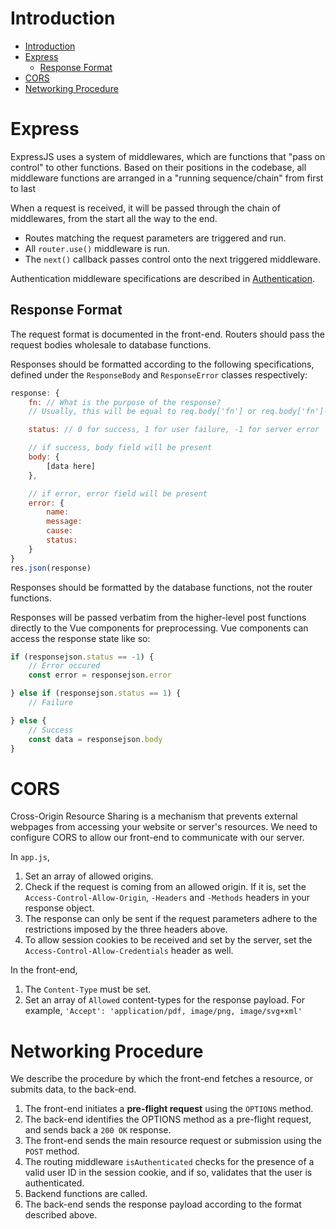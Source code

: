 # Introduction

- [Introduction](#introduction)
- [Express](#express)
	- [Response Format](#response-format)
- [CORS](#cors)
- [Networking Procedure](#networking-procedure)


# Express

ExpressJS uses a system of middlewares, which are functions that "pass on control" to other functions. Based on their positions in the codebase, all middleware functions are arranged in a "running sequence/chain" from first to last

When a request is received, it will be passed through the chain of middlewares, from the start all the way to the end. 
- Routes matching the request parameters are triggered and run.
- All `router.use()` middleware is run.
- The `next()` callback passes control onto the next triggered middleware.

Authentication middleware specifications are described in [Authentication](./Authentication.md).

## Response Format

The request format is documented in the front-end. Routers should pass the request bodies wholesale to database functions.

Responses should be formatted according to the following specifications, defined under the `ResponseBody` and `ResponseError` classes respectively:
```js
response: {
	fn: // What is the purpose of the response?
	// Usually, this will be equal to req.body['fn'] or req.body['fn']-error.

	status: // 0 for success, 1 for user failure, -1 for server error

	// if success, body field will be present
	body: {
		[data here]
	},

	// if error, error field will be present
	error: {
		name:
		message:
		cause:
		status:
	}
}
res.json(response)
```
Responses should be formatted by the database functions, not the router functions.

Responses will be passed verbatim from the higher-level post functions directly to the Vue components for preprocessing. Vue components can access the response state like so:
```js
if (responsejson.status == -1) {
	// Error occured
	const error = responsejson.error

} else if (responsejson.status == 1) {
	// Failure

} else {
	// Success
	const data = responsejson.body
}
```

# CORS

Cross-Origin Resource Sharing is a mechanism that prevents external webpages from accessing your website or server's resources. We need to configure CORS to allow our front-end to communicate with our server.

In `app.js`,

1. Set an array of allowed origins.
2. Check if the request is coming from an allowed origin. If it is, set the `Access-Control-Allow-Origin`, `-Headers` and `-Methods` headers in your response object.
3. The response can only be sent if the request parameters adhere to the restrictions imposed by the three headers above.
4. To allow session cookies to be received and set by the server, set the `Access-Control-Allow-Credentials` header as well.

In the front-end,

1. The `Content-Type` must be set.
2. Set an array of `Allowed` content-types for the response payload. For example, `'Accept': 'application/pdf, image/png, image/svg+xml'`

# Networking Procedure

We describe the procedure by which the front-end fetches a resource, or submits data, to the back-end.

1. The front-end initiates a **pre-flight request** using the `OPTIONS` method.
2. The back-end identifies the OPTIONS method as a pre-flight request, and sends back a `200 OK` response.
3. The front-end sends the main resource request or submission using the `POST` method.
4. The routing middleware `isAuthenticated` checks for the presence of a valid user ID in the session cookie, and if so, validates that the user is authenticated.
5. Backend functions are called.
6. The back-end sends the response payload according to the format described above.